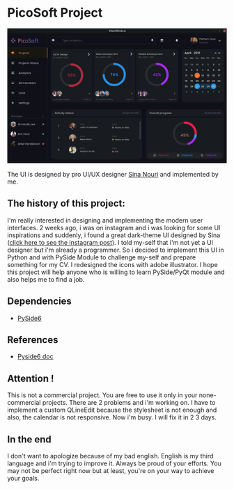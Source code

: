 # PicoSoft Project
![alt text](https://github.com/parhamoyan/PicoSoft-Project/blob/main/src/imgs/screenshot.png)

The UI is designed by pro UI/UX designer [Sina Nouri](https://www.instagram.com/sinanouriux/) and implemented by me.
## The history of this project:
I'm really interested in designing and implementing the modern user interfaces. 2 weeks ago, i was on instagram and i was looking for some UI inspirations and suddenly, i found a great dark-theme UI designed by Sina ([click here to see the instagram post](https://www.instagram.com/p/CQNDwlNj6cp/)). I told my-self that i'm not yet a UI designer but i'm already a programmer. So i decided to implement this UI in Python and with PySide Module to challenge my-self and prepare something for my CV. I redesigned the icons with adobe illustrator. I hope this project will help anyone who is willing to learn PySide/PyQt module and also helps me to find a job.

## Dependencies
- [PySide6](https://pypi.org/project/PySide6/)

## References
- [Pyside6 doc](https://doc.qt.io/qtforpython/)

## Attention !
This is not a commercial project. You are free to use it only in your none-commercial projects. There are 2 problems and i'm working on. I have to implement a custom QLineEdit because the stylesheet is not enough and also, the calendar is not responsive. Now i'm busy. I will fix it in 2 3 days.

## In the end
I don't want to apologize because of my bad english. English is my third language and i'm trying to improve it. Always be proud of your efforts. You may not be perfect right now but at least, you're on your way to achieve your goals.
